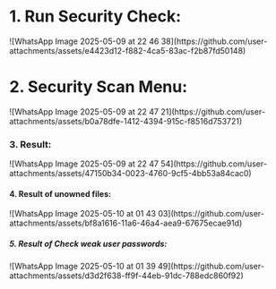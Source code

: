 <h1>
  1. Run Security Check:
</h1>
<p>![WhatsApp Image 2025-05-09 at 22 46 38](https://github.com/user-attachments/assets/e4423d12-f882-4ca5-83ac-f2b87fd50148)</p>
<h1>
  2. Security Scan Menu:
</h1>
![WhatsApp Image 2025-05-09 at 22 47 21](https://github.com/user-attachments/assets/b0a78dfe-1412-4394-915c-f8516d753721)

<h3>
  3. Result:
</h3>
![WhatsApp Image 2025-05-09 at 22 47 54](https://github.com/user-attachments/assets/47150b34-0023-4760-9cf5-4bb53a84cac0)
<h4>
  4. Result of unowned files:
</h4>
![WhatsApp Image 2025-05-10 at 01 43 03](https://github.com/user-attachments/assets/bf8a1616-11a6-46a4-aea9-67675ecae91d)
<h5>
  5. Result of Check weak user passwords:
</h5>
![WhatsApp Image 2025-05-10 at 01 39 49](https://github.com/user-attachments/assets/d3d2f638-ff9f-44eb-91dc-788edc860f92)
<h6>
  
</h6>
